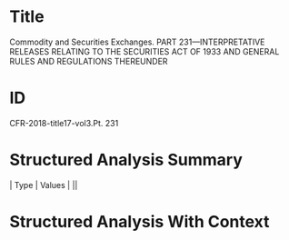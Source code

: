# Title

 Commodity and Securities Exchanges. PART 231—INTERPRETATIVE RELEASES RELATING TO THE SECURITIES ACT OF 1933 AND GENERAL RULES AND REGULATIONS THEREUNDER


# ID

 CFR-2018-title17-vol3.Pt. 231


# Structured Analysis Summary

| Type   | Values   |
||


# Structured Analysis With Context

 


